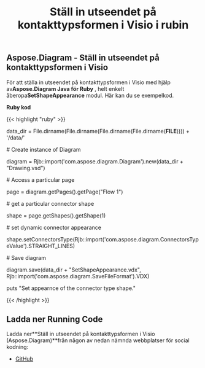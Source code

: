 ﻿---
title: Ställ in utseendet på kontakttypsformen i Visio i rubin
type: docs
weight: 100
url: /sv/java/set-appearance-of-the-connector-type-shape-in-visio-in-ruby/
---
## **Aspose.Diagram - Ställ in utseendet på kontakttypsformen i Visio**
 För att ställa in utseendet på kontakttypsformen i Visio med hjälp av**Aspose.Diagram Java för Ruby** , helt enkelt åberopa**SetShapeAppearance** modul. Här kan du se exempelkod.

**Ruby kod**

{{< highlight "ruby" >}}

 data_dir = File.dirname(File.dirname(File.dirname(File.dirname(__FILE__)))) + '/data/'

\# Create instance of Diagram

diagram = Rjb::import('com.aspose.diagram.Diagram').new(data_dir + "Drawing.vsd")

\# Access a particular page

page = diagram.getPages().getPage("Flow 1")

\# get a particular connector shape

shape = page.getShapes().getShape(1)

\# set dynamic connector appearance

shape.setConnectorsType(Rjb::import('com.aspose.diagram.ConnectorsTypeValue').STRAIGHT_LINES)

\# Save diagram

diagram.save(data_dir + "SetShapeAppearance.vdx", Rjb::import('com.aspose.diagram.SaveFileFormat').VDX)

puts "Set appearnce of the connector type shape."

{{< /highlight >}}
## **Ladda ner Running Code**
 Ladda ner**Ställ in utseendet på kontakttypsformen i Visio (Aspose.Diagram)**från någon av nedan nämnda webbplatser för social kodning:

- [GitHub](https://github.com/asposediagram/Aspose.Diagram-for-Java/blob/master/Plugins/Aspose_Diagram_Java_for_Ruby/lib/asposediagramjava/Shapes/setshapeappearance.rb)
